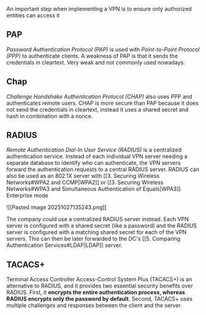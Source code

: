 An important step when implementing a VPN is to ensure only authorized entities can access it

## PAP 
*Password Authentication Protocol (PAP)* is used with *Point-to-Point Protocol (PPP)* to authenticate clients. A weakness of PAP is that it sends the credentials in cleartext. Very weak and not commonly used nowadays.

## Chap
*Challenge Handshake Authentication Protocol (CHAP)* also uses PPP and authenticates remote users. CHAP is more secure than PAP because it does not send the credentials in cleartext, instead it uses a shared secret and hash in combination with a nonce.

## RADIUS
*Remote Authentication Dial-In User Service (RADIUS)* is a centralized authentication service.  Instead of each individual VPN server needing a separate database to identify who can authenticate, the VPN servers forward the authentication requests to a central RADIUS server. RADIUS can also be used as an 802.1X server with [[3. Securing Wireless Networks#WPA2 and CCMP|WPA2]] or [[3. Securing Wireless Networks#WPA3 and Simultaneous Authentication of Equals|WPA3]] Enterprise mode

![[Pasted image 20251027135243.png]]

The company could use a centralized RADIUS server instead. Each VPN server is configured with a shared secret (like a password) and the RADIUS server is configured with a matching shared secret for each of the VPN servers. This can then be later forwarded to the DC's [[5. Comparing Authentication Services#LDAP|LDAP]] server.

## TACACS+
Terminal Access Controller Access-Control System Plus (TACACS+) is an alternative to RADIUS, and it provides two essential security benefits over RADIUS. First, it **encrypts the entire authentication process, whereas RADIUS encrypts only the password by default**. Second, TACACS+ uses multiple challenges and responses between the client and the server.
